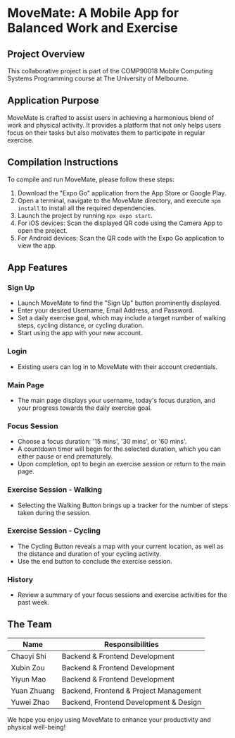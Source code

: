 # MoveMate: A Mobile App for Balanced Work and Exercise

## Project Overview
This collaborative project is part of the COMP90018 Mobile Computing Systems Programming course at The University of Melbourne.

## Application Purpose
MoveMate is crafted to assist users in achieving a harmonious blend of work and physical activity. It provides a platform that not only helps users focus on their tasks but also motivates them to participate in regular exercise.

## Compilation Instructions
To compile and run MoveMate, please follow these steps:

1. Download the "Expo Go" application from the App Store or Google Play.
2. Open a terminal, navigate to the MoveMate directory, and execute `npm install` to install all the required dependencies.
3. Launch the project by running `npx expo start`.
4. For iOS devices: Scan the displayed QR code using the Camera App to open the project.
5. For Android devices: Scan the QR code with the Expo Go application to view the app.

## App Features
### Sign Up
- Launch MoveMate to find the "Sign Up" button prominently displayed.
- Enter your desired Username, Email Address, and Password.
- Set a daily exercise goal, which may include a target number of walking steps, cycling distance, or cycling duration.
- Start using the app with your new account.

### Login
- Existing users can log in to MoveMate with their account credentials.

### Main Page
- The main page displays your username, today's focus duration, and your progress towards the daily exercise goal.

### Focus Session
- Choose a focus duration: '15 mins', '30 mins', or '60 mins'.
- A countdown timer will begin for the selected duration, which you can either pause or end prematurely.
- Upon completion, opt to begin an exercise session or return to the main page.

### Exercise Session - Walking
- Selecting the Walking Button brings up a tracker for the number of steps taken during the session.

### Exercise Session - Cycling
- The Cycling Button reveals a map with your current location, as well as the distance and duration of your cycling activity.
- Use the end button to conclude the exercise session.

### History
- Review a summary of your focus sessions and exercise activities for the past week.

## The Team
| Name        | Responsibilities                        |
|-------------|-----------------------------------------|
| Chaoyi Shi  | Backend & Frontend Development          |
| Xubin Zou   | Backend & Frontend Development          |
| Yiyun Mao   | Backend & Frontend Development          |
| Yuan Zhuang | Backend, Frontend & Project Management  |
| Yuwei Zhao  | Backend, Frontend Development & Design  |

We hope you enjoy using MoveMate to enhance your productivity and physical well-being!

